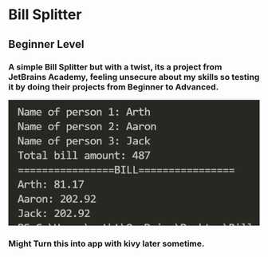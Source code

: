 # Bill Splitter
## Beginner Level
### A simple Bill Splitter but with a twist, its a project from JetBrains Academy, feeling unsecure about my skills so testing it by doing their projects from Beginner to Advanced.

<p align="center">
  <img src="ss.png">
 </p>

### Might Turn this into app with kivy later sometime.
